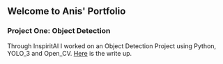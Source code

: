 ## Welcome to Anis' Portfolio

### Project One: Object Detection

Through InspiritAI I worked on an Object Detection Project using Python, YOLO_3 and Open_CV. [Here](https://docs.google.com/document/d/1CiUnPSdDkSrfAgqrQUvfxQ-J1CTWGE-q0D89I4sQ2j8/edit?usp=sharing) is the write up.

